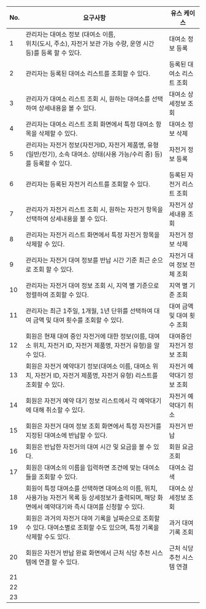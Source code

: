 | No. | 요구사항                                                                                   | 유스 케이스           |
| --- | -------------------------------------------------------------------------------------- | ---------------- |
| 1   | 관리자는 대여소 정보 (대여소 이름,<br>위치(도시, 주소), 자전거 보관 가능 수량, 운영 시간 등)를 등록 할 수 있다.                 | 대여소 정보 등록        |
| 2   | 관리자는 등록된 대여소 리스트를 조회할 수 있다.                                                            | 등록된 대여소 리스트  조회  |
| 3   | 관리자가 대여소 리스트  조회 시, 원하는 대여소를 선택하여 상세내용을 볼 수 있다.                                        | 대여소 상세정보 조회      |
| 4   | 관리자는 대여소 리스트 조회 화면에서 특정 대여소 항목을 삭제할 수 있다.                                              | 대여소 정보 삭제        |
| 5   | 관리자는 자전거 정보(자전거ID, 자전거 제품명, 유형(일반/전기), 소속 대여소. 상태(사용 가능/수리 중) 등)를 등록할 수 있다.            | 자전거 정보 등록        |
| 6   | 관리자는 등록된 자전거 리스트를 조회할 수 있다.                                                            | 등록된 자전거 리스트 조회   |
| 7   | 관리자가 자전거 리스트 조회 시, 원하는 자전거 항목을 선택하여 상세내용을 볼 수 있다.                                      | 자전거 상세내용 조회      |
| 8   | 관리자는 자전거 리스트 화면에서 특정 자전거 항목을 삭제할 수 있다.                                                 | 자전거 정보 삭제        |
| 9   | 관리자는 자전거 대여 정보를 반납 시간 기준 최근 순으로 조회 할 수 있다.                                             | 자전거 대여 정보  전체 조회 |
| 10  | 관리자는 자전거 대여 정보 조회 시, 지역 별 기준으로 정렬하여 조회할 수 있다.                                          | 지역 별 기준 조회       |
| 11  | 관리자는 최근 1주일, 1개월, 1년 단위를 선택하여 대여 금액 및 대여 횟수를 조회할 수 있다.                                 | 대여 금액 및 대여 횟수 조회 |
| 12  | 회원은 현재 대여 중인 자전거에 대한 정보(이름, 대여소 위치, 자전거 ID, 자전거 제품명, 자전거 유형)을 알 수 있다.                  | 대여중인 자전거 정보 조회   |
| 13  | 회원은 자전거 예약대기 정보(대여소 이름, 대여소 위치, 자전거 ID, 자전거 제품명, 자전거 유형) 리스트를 조회할 수 있다.                | 자전거 예약대기 정보 조회   |
| 14  | 회원은 자전거 예약 대기 정보 리스트에서 각 예약대기에 대해 취소할 수 있다.                                            | 자전거 예약대기 취소      |
| 15  | 회원은 자전거 대여 정보 조회 화면에서 특정 자전거를 지정된 대여소에 반납할 수 있다.                                       | 자전거 반납           |
| 16  | 회원은 반납한 자전거의 대여 시간 및 요금을 볼 수 있다.                                                       | 회원 요금 조회         |
| 17  | 회원은 대여소의 이름을 입력하면 조건에 맞는 대여소들을 조회할 수 있다.                                               | 대여소 검색           |
| 18  | 회원이 특정 대여소를 선택하면 대여소의 이름, 위치, 사용가능 자전거 목록 등 상세정보가 출력되며, 해당 화면에서 예약대기와 즉시 대여를 신청할 수 있다. | 대여소 상세정보 조회      |
| 19  | 회원은 과거의 자전거 대여 기록을 날짜순으로 조회할 수 있다. 대여소별로 조회할 수도 있으며, 특정 기록을 삭제할 수도 있다.                 | 과거 대여 기록 조회      |
| 20  | 회원은 자전거 반납 완료 화면에서 근처 식당 추천 시스템에 연결 할 수 있다.                                            | 근처 식당 추천 시스템 연결  |
| 21  |                                                                                        |                  |
| 22  |                                                                                        |                  |
| 23  |                                                                                        |                  |
